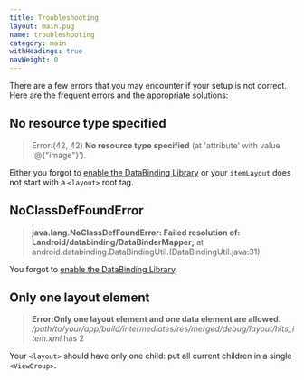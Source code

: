 ```yaml
---
title: Troubleshooting
layout: main.pug
name: troubleshooting
category: main
withHeadings: true
navWeight: 0
---
```



There are a few errors that you may encounter if your setup is not correct. 
Here are the frequent errors and the appropriate solutions:

## No resource type specified
> Error:(42, 42) **No resource type specified** (at 'attribute' with value '@{"image"}’).

  Either you forgot to [enable the DataBinding Library](#data-binding) or your `itemLayout` does not start with a `<layout>` root tag.

## NoClassDefFoundError
> **java.lang.NoClassDefFoundError: Failed resolution of: Landroid/databinding/DataBinderMapper;**
    at android.databinding.DataBindingUtil.<clinit>(DataBindingUtil.java:31)  

  You forgot to [enable the DataBinding Library](#data-binding).

## Only one layout element
> **Error:Only one layout element and one data element are allowed.** */path/to/your/app/build/intermediates/res/merged/debug/layout/hits_item.xml* has 2 

Your `<layout>` should have only one child: put all current children in a single `<ViewGroup>`.
